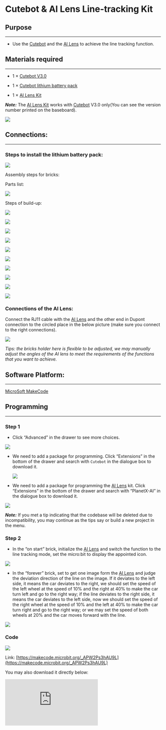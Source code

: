 # Cutebot & AI Lens Line-tracking Kit

## Purpose
---
- Use the [Cutebot](https://www.elecfreaks.com/micro-bit-smart-cutebot.html) and the [AI Lens](https://www.elecfreaks.com/elecfreaks-smart-ai-lens-kit.html) to achieve the line tracking function.

## Materials required
---

- 1 × [Cutebot V3.0](https://www.elecfreaks.com/micro-bit-smart-cutebot.html)

- 1 × [Cutebot lithium battery pack](https://www.elecfreaks.com/cutebot-lithium-battery-pack.html)

- 1 × [AI Lens Kit](https://www.elecfreaks.com/elecfreaks-smart-ai-lens-kit.html)

***Note:*** The [AI Lens Kit](https://www.elecfreaks.com/elecfreaks-smart-ai-lens-kit.html) works with [Cutebot](https://www.elecfreaks.com/micro-bit-smart-cutebot.html) V3.0 only(You can see the version number printed on the baseboard).

![](./images/cutebot-16-04.png)

## Connections:
---

### Steps to install the lithium battery pack:

![](./images/cutebot-step-01.png)

Assembly steps for bricks:

Parts list:

![](./images/cutebot-step-02.png)

Steps of build-up:

![](./images/cutebot-step-03.png)

![](./images/cutebot-step-04.png)

![](./images/cutebot-step-05.png)

![](./images/cutebot-step-06.png)

![](./images/cutebot-step-07.png)

![](./images/cutebot-step-08.png)

![](./images/cutebot-step-09.png)

![](./images/cutebot-step-10.png)

![](./images/cutebot-step-11.png)

![](./images/cutebot-step-12.png)


### Connections of the AI Lens:

Connect the RJ11 cable with the [AI Lens](https://www.elecfreaks.com/elecfreaks-smart-ai-lens-kit.html) and the other end in Dupont connection to the circled place in the below picture (make sure you connect to the right connections).

![](./images/cutebot-step-10.png)

*Tips: the bricks holder here is flexible to be adjusted, we may manually adjust the angles of the AI lens to meet the requirements of the functions that you want to achieve.*

## Software Platform:
---
[MicroSoft MakeCode](https://makecode.microbit.org/#)

## Programming
---

### Step 1
- Click “Advanced” in the drawer to see more choices.

![](./images/cutebot-pk-1.png)

- We need to add a package for programming. Click “Extensions” in the bottom of the drawer and search with `Cutebot` in the dialogue box to download it.

  ![](./images/cutebot-pk-11.png)

- We need to add a package for programming the [AI Lens](https://www.elecfreaks.com/elecfreaks-smart-ai-lens-kit.html) kit. Click “Extensions” in the bottom of the drawer and search with “PlanetX-AI” in the dialogue box to download it.

![](./images/cutebot-pk-12.png)

***Note:*** If you met a tip indicating that the codebase will be deleted due to incompatibility, you may continue as the tips say or build a new project in the menu.

###  Step 2

- In the “on start” brick, initialize the [AI Lens](https://www.elecfreaks.com/elecfreaks-smart-ai-lens-kit.html) and switch the function to the line tracking mode, set the micro:bit to display the appointed icon.

![](./images/case-16-01.png)

- In the “forever” brick, set to get one image form the [AI Lens](https://www.elecfreaks.com/elecfreaks-smart-ai-lens-kit.html) and judge the deviation direction of the line on the image. If it deviates to the left side, it means the car deviates to the right, we should set the speed of the left wheel at the speed of 10% and the right at 40% to make the car turn left and go to the right way; if the line deviates to the right side, it means the car deviates to the left side, now we should set the speed of the right wheel at the speed of 10% and the left at 40% to make the car turn right and go to the right way; or we may set the speed of both wheels at 20% and the car moves forward with the line.

![](./images/case-16-02.png)

### Code

![](./images/case-16-03.png)

Link: [https://makecode.microbit.org/_APW2Ps3hAU9L](https://makecode.microbit.org/_APW2Ps3hAU9L)

You may also download it directly below:

<div
    style={{
        position: 'relative',
        paddingBottom: '60%',
        overflow: 'hidden',
    }}
>
    <iframe
        src="https://makecode.microbit.org/_APW2Ps3hAU9L"
        frameborder="0"
        sandbox="allow-popups allow-forms allow-scripts allow-same-origin"
        style={{
            position: 'absolute',
            width: '100%',
            height: '100%',
        }}
    />
</div>


## Result
---
- The [Cutebot](https://www.elecfreaks.com/micro-bit-smart-cutebot.html) car moves along with the black line.

![](./images/case-16-04.gif)


## Exploration
---

## FAQ
---
## Relevant Files
---
